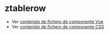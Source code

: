 # ztablerow

 - Ver [contenido de fichero de componente Vue](./ztablerow.vue)
 - Ver [contenido de fichero de componente CSS](./ztablerow.scss)
